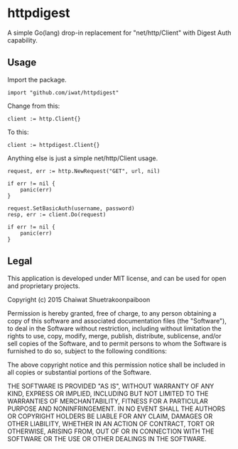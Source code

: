 # httpdigest
A simple Go(lang) drop-in replacement for "net/http/Client" with Digest Auth capability.

## Usage
Import the package.

    import "github.com/iwat/httpdigest"

Change from this:

    client := http.Client{}

To this:

    client := httpdigest.Client{}

Anything else is just a simple net/http/Client usage.

    request, err := http.NewRequest("GET", url, nil)
    
    if err != nil {
        panic(err)
    }
    
	request.SetBasicAuth(username, password)
	resp, err := client.Do(request)
    
    if err != nil {
        panic(err)
    }

## Legal
This application is developed under MIT license, and can be used for open and proprietary projects.

Copyright (c) 2015 Chaiwat Shuetrakoonpaiboon

Permission is hereby granted, free of charge, to any person obtaining a copy
of this software and associated documentation files (the "Software"), to deal
in the Software without restriction, including without limitation the rights
to use, copy, modify, merge, publish, distribute, sublicense, and/or sell
copies of the Software, and to permit persons to whom the Software is
furnished to do so, subject to the following conditions:

The above copyright notice and this permission notice shall be included in all
copies or substantial portions of the Software.

THE SOFTWARE IS PROVIDED "AS IS", WITHOUT WARRANTY OF ANY KIND, EXPRESS OR
IMPLIED, INCLUDING BUT NOT LIMITED TO THE WARRANTIES OF MERCHANTABILITY,
FITNESS FOR A PARTICULAR PURPOSE AND NONINFRINGEMENT. IN NO EVENT SHALL THE
AUTHORS OR COPYRIGHT HOLDERS BE LIABLE FOR ANY CLAIM, DAMAGES OR OTHER
LIABILITY, WHETHER IN AN ACTION OF CONTRACT, TORT OR OTHERWISE, ARISING FROM,
OUT OF OR IN CONNECTION WITH THE SOFTWARE OR THE USE OR OTHER DEALINGS IN THE
SOFTWARE.
